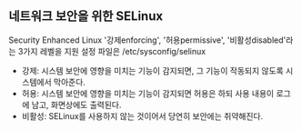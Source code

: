## 네트워크 보안을 위한 SELinux

Security Enhanced Linux
'강제enforcing', '허용permissive', '비활성disabled'라는 3가지 레벨을 지원
설정 파일은 /etc/sysconfig/selinux

+ 강제: 시스템 보안에 영향을 미치는 기능이 감지되면, 그 기능이 작동되지 않도록 시스템에서 막아준다.
+ 허용: 시스템 보안에 영향을 미치는 기능이 감지되면 허용은 하되 사용 내용이 로그에 남고, 화면상에도 출력된다.
+ 비활성: SELinux를 사용하지 않는 것이어서 당연히 보안에는 취약해진다.

